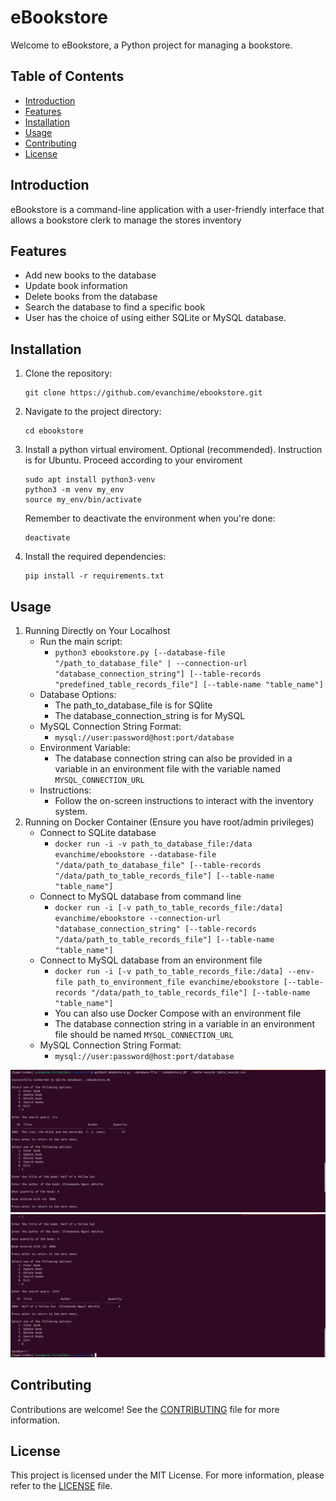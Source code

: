 # eBookstore

Welcome to eBookstore, a Python project for managing a bookstore.

## Table of Contents
- [Introduction](#introduction)
- [Features](#features)
- [Installation](#installation)
- [Usage](#usage)
- [Contributing](#contributing)
- [License](#license)

## Introduction
eBookstore is a command-line application with a user-friendly interface that allows a bookstore clerk to manage the stores inventory

## Features
- Add new books to the database
- Update book information
- Delete books from the database
- Search the database to find a specific book
- User has the choice of using either SQLite or MySQL database.

## Installation
1. Clone the repository:
    ```
    git clone https://github.com/evanchime/ebookstore.git
    ```

2. Navigate to the project directory:
    ```
    cd ebookstore
    ```

3. Install a python virtual enviroment. Optional (recommended). Instruction is for Ubuntu. Proceed according to your enviroment
    ```
    sudo apt install python3-venv
    python3 -m venv my_env
    source my_env/bin/activate
    ```

    Remember to deactivate the environment when you're done:
    ```
    deactivate
    ```

4. Install the required dependencies:
    ```
    pip install -r requirements.txt
    ```

## Usage
1. Running Directly on Your Localhost
   * Run the main script: 
     - `python3 ebookstore.py [--database-file "/path_to_database_file" | --connection-url "database_connection_string"] [--table-records "predefined_table_records_file"] [--table-name "table_name"]`
   * Database Options:
     - The path_to_database_file is for SQlite
     - The database_connection_string is for MySQL
   * MySQL Connection String Format:
     - `mysql://user:password@host:port/database`
   * Environment Variable:
     - The database connection string can also be provided in a variable in an environment file with the variable named `MYSQL_CONNECTION_URL`
   * Instructions:
     - Follow the on-screen instructions to interact with the inventory system.
2. Running on Docker Container (Ensure you have root/admin privileges)
   * Connect to SQLite database
     - `docker run -i -v path_to_database_file:/data evanchime/ebookstore --database-file "/data/path_to_database_file" [--table-records "/data/path_to_table_records_file"] [--table-name "table_name"]`
   * Connect to MySQL database from command line
     - `docker run -i [-v path_to_table_records_file:/data] evanchime/ebookstore --connection-url "database_connection_string" [--table-records "/data/path_to_table_records_file"] [--table-name "table_name"]`
   * Connect to MySQL database from an environment file
     - `docker run -i [-v path_to_table_records_file:/data] --env-file path_to_environment_file evanchime/ebookstore [--table-records "/data/path_to_table_records_file"] [--table-name "table_name"]`
     - You can also use Docker Compose with an environment file
     - The database connection string in a variable in an environment file should be named `MYSQL_CONNECTION_URL`
   * MySQL Connection String Format:
     - `mysql://user:password@host:port/database`

![First screenshot of ebookstore](ebookstore_screenshot_1.png)
![Second continuation screenshot of ebookstore](ebookstore_screenshot_2.png)

## Contributing
Contributions are welcome! See the [CONTRIBUTING](CONTRIBUTING.md) file for more information.

## License
This project is licensed under the MIT License. For more information, please refer to the [LICENSE](LICENSE.md) file.
